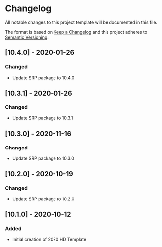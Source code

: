 # Changelog
All notable changes to this project template will be documented in this file.

The format is based on [Keep a Changelog](http://keepachangelog.com/en/1.0.0/)
and this project adheres to [Semantic Versioning](http://semver.org/spec/v2.0.0.html).

## [10.4.0] - 2020-01-26

### Changed 
- Update SRP package to 10.4.0

## [10.3.1] - 2020-01-26

### Changed 
- Update SRP package to 10.3.1

## [10.3.0] - 2020-11-16

### Changed 
- Update SRP package to 10.3.0

## [10.2.0] - 2020-10-19

### Changed 
- Update SRP package to 10.2.0

## [10.1.0] - 2020-10-12

### Added 
- Initial creation of 2020 HD Template
